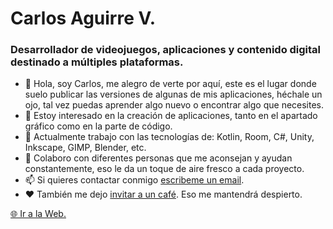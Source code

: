 # Carlos Aguirre V.
### Desarrollador de videojuegos, aplicaciones y contenido digital destinado a múltiples plataformas.
- 👋 Hola, soy Carlos, me alegro de verte por aquí, este es el lugar donde suelo publicar las versiones de algunas de mis aplicaciones, héchale un ojo, tal vez puedas aprender algo nuevo o encontrar algo que necesites.
- 👀 Estoy interesado en la creación de aplicaciones, tanto en el apartado gráfico como en la parte de código.
- 🌱 Actualmente trabajo con las tecnologías de: Kotlin, Room, C#, Unity, Inkscape, GIMP, Blender, etc.
- 💞️ Colaboro con diferentes personas que me aconsejan y ayudan constantemente, eso le da un toque de aire fresco a cada proyecto.
- 📫 Si quieres contactar conmigo [escribeme un email](mailto:codigobase2018@gmail.com).
- ❤️ También me dejo [invitar a un café](https://ko-fi.com/carlosaguirrev). Eso me mantendrá despierto.

[🌐 Ir a la Web.](https://carlosaguirrev.github.io/web/index.html)

<!---
CarlosAguirreV/CarlosAguirreV is a ✨ special ✨ repository because its `README.md` (this file) appears on your GitHub profile.
You can click the Preview link to take a look at your changes.
--->
